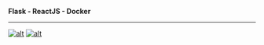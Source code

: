 **Flask - ReactJS - Docker**
***
[![alt](https://travis-ci.org/ngvanbi/python-flask.svg?branch=master)](https://travis-ci.org/ngvanbi/python-flask)
 [![alt](https://coveralls.io/repos/github/ngvanbi/python-flask/badge.svg?branch=master)](https://coveralls.io/github/ngvanbi/python-flask?branch=master)